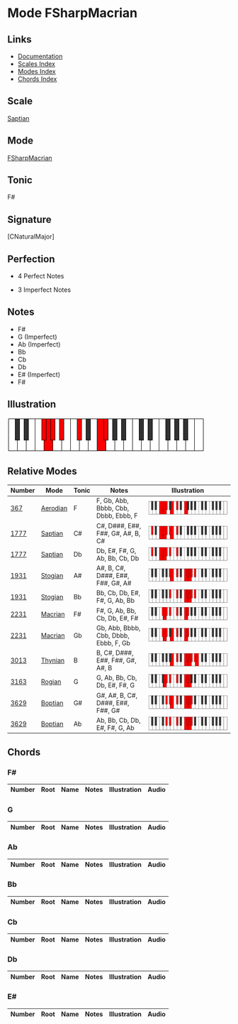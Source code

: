 # Mode FSharpMacrian

## Links

- [Documentation](index.md)
- [Scales Index](Scales.md)
- [Modes Index](Modes.md)
- [Chords Index](Chords.md)

## Scale

[Saptian](ScaleSaptian.md)

## Mode

[FSharpMacrian](ModeFSharpMacrian.md)

## Tonic

F#

## Signature

[CNaturalMajor]

## Perfection

 - 4 Perfect Notes

 - 3 Imperfect Notes

## Notes

- F#
- G (Imperfect)
- Ab (Imperfect)
- Bb
- Cb
- Db
- E# (Imperfect)
- F#

## Illustration

![FSharpMacrian](ModeFSharpMacrian.png)

## Relative Modes

| Number | Mode | Tonic | Notes | Illustration |
|--------|------|-------|-------|--------------|
| [367](https://ianring.com/musictheory/scales/367) | [Aerodian](ModeAerodian.md) | F | F, Gb, Abb, Bbbb, Cbb, Dbbb, Ebbb, F | ![FNaturalAerodian](ModeFNaturalAerodian.png) |
| [1777](https://ianring.com/musictheory/scales/1777) | [Saptian](ModeSaptian.md) | C# | C#, D###, E##, F##, G#, A#, B, C# | ![CSharpSaptian](ModeCSharpSaptian.png) |
| [1777](https://ianring.com/musictheory/scales/1777) | [Saptian](ModeSaptian.md) | Db | Db, E#, F#, G, Ab, Bb, Cb, Db | ![DFlatSaptian](ModeDFlatSaptian.png) |
| [1931](https://ianring.com/musictheory/scales/1931) | [Stogian](ModeStogian.md) | A# | A#, B, C#, D###, E##, F##, G#, A# | ![ASharpStogian](ModeASharpStogian.png) |
| [1931](https://ianring.com/musictheory/scales/1931) | [Stogian](ModeStogian.md) | Bb | Bb, Cb, Db, E#, F#, G, Ab, Bb | ![BFlatStogian](ModeBFlatStogian.png) |
| [2231](https://ianring.com/musictheory/scales/2231) | [Macrian](ModeMacrian.md) | F# | F#, G, Ab, Bb, Cb, Db, E#, F# | ![FSharpMacrian](ModeFSharpMacrian.png) |
| [2231](https://ianring.com/musictheory/scales/2231) | [Macrian](ModeMacrian.md) | Gb | Gb, Abb, Bbbb, Cbb, Dbbb, Ebbb, F, Gb | ![GFlatMacrian](ModeGFlatMacrian.png) |
| [3013](https://ianring.com/musictheory/scales/3013) | [Thynian](ModeThynian.md) | B | B, C#, D###, E##, F##, G#, A#, B | ![BNaturalThynian](ModeBNaturalThynian.png) |
| [3163](https://ianring.com/musictheory/scales/3163) | [Rogian](ModeRogian.md) | G | G, Ab, Bb, Cb, Db, E#, F#, G | ![GNaturalRogian](ModeGNaturalRogian.png) |
| [3629](https://ianring.com/musictheory/scales/3629) | [Boptian](ModeBoptian.md) | G# | G#, A#, B, C#, D###, E##, F##, G# | ![GSharpBoptian](ModeGSharpBoptian.png) |
| [3629](https://ianring.com/musictheory/scales/3629) | [Boptian](ModeBoptian.md) | Ab | Ab, Bb, Cb, Db, E#, F#, G, Ab | ![AFlatBoptian](ModeAFlatBoptian.png) |

## Chords

### F#

| Number | Root | Name | Notes | Illustration | Audio |
|--------|------|------|-------|--------------|-------|

### G

| Number | Root | Name | Notes | Illustration | Audio |
|--------|------|------|-------|--------------|-------|

### Ab

| Number | Root | Name | Notes | Illustration | Audio |
|--------|------|------|-------|--------------|-------|

### Bb

| Number | Root | Name | Notes | Illustration | Audio |
|--------|------|------|-------|--------------|-------|

### Cb

| Number | Root | Name | Notes | Illustration | Audio |
|--------|------|------|-------|--------------|-------|

### Db

| Number | Root | Name | Notes | Illustration | Audio |
|--------|------|------|-------|--------------|-------|

### E#

| Number | Root | Name | Notes | Illustration | Audio |
|--------|------|------|-------|--------------|-------|

